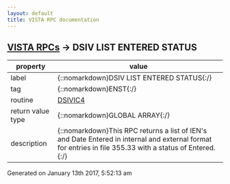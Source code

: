 ```yaml
---
layout: default
title: VISTA RPC documentation
---
```




## [VISTA RPCs](TableOfContent.md) &#8594; DSIV LIST ENTERED STATUS 

 property | value 
--- | --- 
 label | {::nomarkdown}DSIV LIST ENTERED STATUS{:/}
 tag | {::nomarkdown}ENST{:/}
 routine | [DSIVIC4](http://code.osehra.org/dox/Routine_DSIVIC4_source.html)
 return value type | {::nomarkdown}GLOBAL ARRAY{:/}
 description | {::nomarkdown}This RPC returns a list of IEN's and Date Entered in internal and external format for entries in file 355.33 with a status of Entered.{:/}




 Generated on January 13th 2017, 5:52:13 am